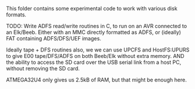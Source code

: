 This folder contains some experimental code to work with various disk formats.

TODO: Write ADFS read/write routines in C, to run on an AVR connected
to an Elk/Beeb.  Either with an MMC directly formatted as ADFS, or
(ideally) FAT containing ADFS/DFS/UEF images.

Ideally tape + DFS routines also, we we can use UPCFS and HostFS:UPURS
to give E00 tape/DFS/ADFS on both Beeb/Elk without extra memory.  AND
the ability to access the SD card over the USB serial link from a host
PC, without removing the SD card.

ATMEGA32U4 only gives us 2.5kB of RAM, but that might be enough here.
